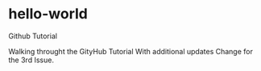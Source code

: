 # hello-world
Github Tutorial

Walking throught the GityHub Tutorial
With additional updates
Change for the 3rd Issue.
